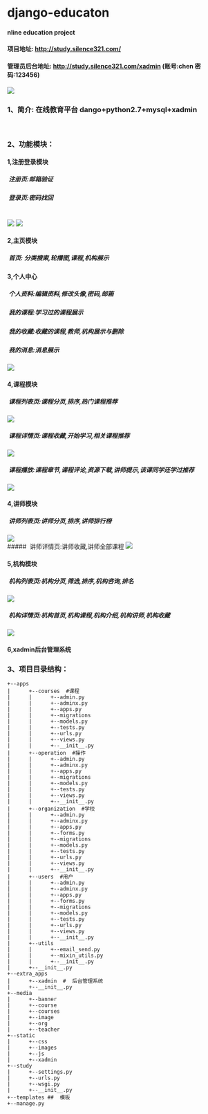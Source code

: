 # django-educaton

#### nline education project
#### 项目地址: http://study.silence321.com/ 
#### 管理员后台地址: http://study.silence321.com/xadmin (账号:chen 密码:123456)
<img src="image/index.png"/>
<br/>

### 1、简介: 在线教育平台 dango+python2.7+mysql+xadmin
<br/>

### 2、功能模块：
####  1,注册登录模块
#####  注册页:邮箱验证
#####  登录页:密码找回
<br/>
<img src="image/register.png"/>
<img src="image/login.png"/>
<br/>

####  2,主页模块
#####  首页: 分类搜索,轮播图,课程,机构展示

####  3,个人中心
#####  个人资料:编辑资料,修改头像,密码,邮箱
#####  我的课程:学习过的课程展示
#####  我的收藏:收藏的课程,教师,机构展示与删除
#####  我的消息:消息展示
<img src="image/user.png"/>
<br/>


####  4,课程模块
#####  课程列表页:课程分页,排序,热门课程推荐
<img src="image/course.png"/>
<br/>

#####  课程详情页:课程收藏,开始学习,相关课程推荐
<img src="image/coursedetail.png"/>
<br/>

#####  课程播放:课程章节,课程评论,资源下载,讲师提示,该课同学还学过推荐
<img src="image/comment.png"/>
<br/>

####  4,讲师模块
#####  讲师列表页:讲师分页,排序,讲师排行榜
<img src="image/teacher.png"/>
<br/>
#####  讲师详情页:讲师收藏,讲师全部课程
<img src="image/teacherdetail.png"/>
<br/>


####  5,机构模块
#####  机构列表页:机构分页,筛选,排序,机构咨询,排名
<img src="image/org.png"/>
<br/>

#####  机构详情页:机构首页,机构课程,机构介绍,机构讲师,机构收藏
<img src="image/orgdetail.png"/>
<br/>

####  6,xadmin后台管理系统


### 3、项目目录结构：

    +--apps
    |      +--courses  #课程
    |      |      +--admin.py
    |      |      +--adminx.py
    |      |      +--apps.py
    |      |      +--migrations
    |      |      +--models.py
    |      |      +--tests.py
    |      |      +--urls.py
    |      |      +--views.py
    |      |      +--__init__.py
    |      +--operation  #操作
    |      |      +--admin.py
    |      |      +--adminx.py
    |      |      +--apps.py
    |      |      +--migrations
    |      |      +--models.py
    |      |      +--tests.py
    |      |      +--views.py
    |      |      +--__init__.py
    |      +--organization  #学校
    |      |      +--admin.py
    |      |      +--adminx.py
    |      |      +--apps.py
    |      |      +--forms.py
    |      |      +--migrations
    |      |      +--models.py
    |      |      +--tests.py
    |      |      +--urls.py
    |      |      +--views.py
    |      |      +--__init__.py
    |      +--users  #用户
    |      |      +--admin.py
    |      |      +--adminx.py
    |      |      +--apps.py
    |      |      +--forms.py
    |      |      +--migrations
    |      |      +--models.py
    |      |      +--tests.py
    |      |      +--urls.py
    |      |      +--views.py
    |      |      +--__init__.py
    |      +--utils
    |      |      +--email_send.py
    |      |      +--mixin_utils.py
    |      |      +--__init__.py
    |      +--__init__.py
    +--extra_apps  
    |      +--xadmin  #  后台管理系统
    |      +--__init__.py
    +--media
    |      +--banner
    |      +--course
    |      +--courses
    |      +--image
    |      +--org
    |      +--teacher
    +--static
    |      +--css
    |      +--images
    |      +--js
    |      +--xadmin
    +--study
    |      +--settings.py
    |      +--urls.py
    |      +--wsgi.py
    |      +--__init__.py
    +--templates ##  模板
    +--manage.py 
